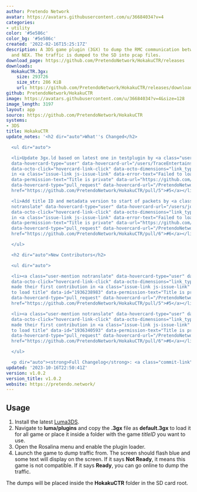 ```yaml
---
author: Pretendo Network
avatar: https://avatars.githubusercontent.com/u/36684034?v=4
categories:
- utility
color: '#5e586c'
color_bg: '#5e586c'
created: '2022-02-16T15:25:17Z'
description: A 3DS game plugin (3GX) to dump the RMC communication between 3DS games
  and NEX. The traffic is dumped to the SD into pcap files.
download_page: https://github.com/PretendoNetwork/HokakuCTR/releases
downloads:
  HokakuCTR.3gx:
    size: 293726
    size_str: 286 KiB
    url: https://github.com/PretendoNetwork/HokakuCTR/releases/download/v1.0.2/HokakuCTR.3gx
github: PretendoNetwork/HokakuCTR
image: https://avatars.githubusercontent.com/u/36684034?v=4&size=128
image_length: 3197
layout: app
source: https://github.com/PretendoNetwork/HokakuCTR
systems:
- 3DS
title: HokakuCTR
update_notes: '<h2 dir="auto">What''s Changed</h2>

  <ul dir="auto">

  <li>Update 3gx.ld based on latest one in testplugin by <a class="user-mention notranslate"
  data-hovercard-type="user" data-hovercard-url="/users/TraceEntertains/hovercard"
  data-octo-click="hovercard-link-click" data-octo-dimensions="link_type:self" href="https://github.com/TraceEntertains">@TraceEntertains</a>
  in <a class="issue-link js-issue-link" data-error-text="Failed to load title" data-id="1936238983"
  data-permission-text="Title is private" data-url="https://github.com/PretendoNetwork/HokakuCTR/issues/5"
  data-hovercard-type="pull_request" data-hovercard-url="/PretendoNetwork/HokakuCTR/pull/5/hovercard"
  href="https://github.com/PretendoNetwork/HokakuCTR/pull/5">#5</a></li>

  <li>Add title ID and metadata version to start of packets by <a class="user-mention
  notranslate" data-hovercard-type="user" data-hovercard-url="/users/jonbarrow/hovercard"
  data-octo-click="hovercard-link-click" data-octo-dimensions="link_type:self" href="https://github.com/jonbarrow">@jonbarrow</a>
  in <a class="issue-link js-issue-link" data-error-text="Failed to load title" data-id="1936340593"
  data-permission-text="Title is private" data-url="https://github.com/PretendoNetwork/HokakuCTR/issues/6"
  data-hovercard-type="pull_request" data-hovercard-url="/PretendoNetwork/HokakuCTR/pull/6/hovercard"
  href="https://github.com/PretendoNetwork/HokakuCTR/pull/6">#6</a></li>

  </ul>

  <h2 dir="auto">New Contributors</h2>

  <ul dir="auto">

  <li><a class="user-mention notranslate" data-hovercard-type="user" data-hovercard-url="/users/TraceEntertains/hovercard"
  data-octo-click="hovercard-link-click" data-octo-dimensions="link_type:self" href="https://github.com/TraceEntertains">@TraceEntertains</a>
  made their first contribution in <a class="issue-link js-issue-link" data-error-text="Failed
  to load title" data-id="1936238983" data-permission-text="Title is private" data-url="https://github.com/PretendoNetwork/HokakuCTR/issues/5"
  data-hovercard-type="pull_request" data-hovercard-url="/PretendoNetwork/HokakuCTR/pull/5/hovercard"
  href="https://github.com/PretendoNetwork/HokakuCTR/pull/5">#5</a></li>

  <li><a class="user-mention notranslate" data-hovercard-type="user" data-hovercard-url="/users/jonbarrow/hovercard"
  data-octo-click="hovercard-link-click" data-octo-dimensions="link_type:self" href="https://github.com/jonbarrow">@jonbarrow</a>
  made their first contribution in <a class="issue-link js-issue-link" data-error-text="Failed
  to load title" data-id="1936340593" data-permission-text="Title is private" data-url="https://github.com/PretendoNetwork/HokakuCTR/issues/6"
  data-hovercard-type="pull_request" data-hovercard-url="/PretendoNetwork/HokakuCTR/pull/6/hovercard"
  href="https://github.com/PretendoNetwork/HokakuCTR/pull/6">#6</a></li>

  </ul>

  <p dir="auto"><strong>Full Changelog</strong>: <a class="commit-link" href="https://github.com/PretendoNetwork/HokakuCTR/compare/v1.0.1...v1.0.2"><tt>v1.0.1...v1.0.2</tt></a></p>'
updated: '2023-10-16T22:50:41Z'
version: v1.0.2
version_title: v1.0.2
website: https://pretendo.network/
---
```

## Usage

1. Install the latest [Luma3DS](luma3ds).
2. Navigate to **luma/plugins** and copy the **.3gx** file as **default.3gx** to load it for all game or place it inside a folder with the game *titleID* you want to use.
3. Open the Rosalina menu and enable the plugin loader.
4. Launch the game to dump traffic from. The screen should flash blue and some text will display on the screen. If it says **Not Ready**, it means this game is not compatible. If it says **Ready**, you can go online to dump the traffic.

The dumps will be placed inside the **HokakuCTR** folder in the SD card root.